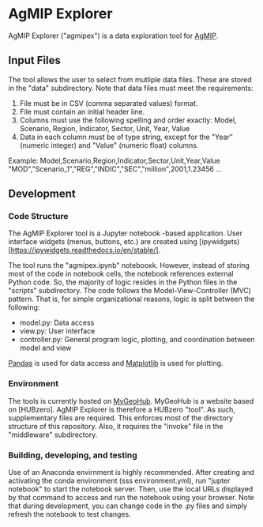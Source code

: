 # AgMIP Explorer
AgMIP Explorer ("agmipex") is a data exploration tool for [AgMIP](https://agmip.org/).

## Input Files

The tool allows the user to select from mutliple data files. These are stored in the "data" subdirectory. Note that data files must meet the requirements:

1. File must be in CSV (comma separated values) format.
2. File must contain an initial header line.
3. Columns must use the following spelling and order exactly: Model, Scenario, Region, Indicator, Sector, Unit, Year, Value
4. Data in each column must be of type string, except for the "Year" (numeric integer) and "Value" (numeric float) columns. 
 
Example:
Model,Scenario,Region,Indicator,Sector,Unit,Year,Value
"MOD","Scenario_1","REG","INDIC","SEC","million",2001,1.23456
...

## Development

### Code Structure
The AgMIP Explorer tool is a Jupyter notebook -based application. User interface widgets (menus, buttons, etc.) are created using [ipywidgets)[https://ipywidgets.readthedocs.io/en/stable/]. 

The tool runs the "agmipex.ipynb" notebooxk. However, instead of storing most of the code in notebook cells, the notebook references external Python code. So, the majority of logic resides in the Python files in the "scripts" subdirectory. The code follows the Model-View-Controller (MVC) pattern. That is, for simple organizational reasons, logic is split between the following:

- model.py: Data access
- view.py: User interface 
- controller.py: General program logic, plotting, and coordination between model and view

[Pandas](https://pandas.pydata.org/) is used for data access and [Matplotlib](https://matplotlib.org/) is used for plotting. 

### Environment

The tools is currently hosted on [MyGeoHub](https://www.mygeohub.org). MyGeoHub is a website based on [HUBzero]. AgMIP Explorer is therefore a HUBzero "tool". As such, supplementary files are required. This enforces most of the directory structure of this repository. Also, it requires the "invoke" file in the "middleware" subdirectory.

### Building, developing, and testing

Use of an Anaconda envirnment is highly recommended. After creating and activating the conda environment (sss environment.yml), run "jupter notebook" to start the notebook server. Then, use the local URLs displayed by that command to access and run the notebook using your browser. Note that during development, you can change code in the .py files and simply refresh the notebook to test changes. 

